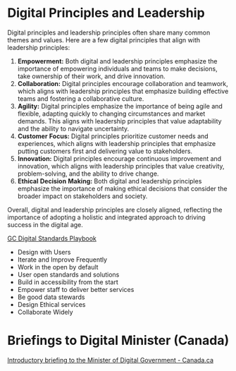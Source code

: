 # Digital Principles and Leadership

Digital principles and leadership principles often share many common themes and values. Here are a few digital principles that align with leadership principles:

1. **Empowerment:** Both digital and leadership principles emphasize the importance of empowering individuals and teams to make decisions, take ownership of their work, and drive innovation.
2. **Collaboration:** Digital principles encourage collaboration and teamwork, which aligns with leadership principles that emphasize building effective teams and fostering a collaborative culture.
3. **Agility:** Digital principles emphasize the importance of being agile and flexible, adapting quickly to changing circumstances and market demands. This aligns with leadership principles that value adaptability and the ability to navigate uncertainty.
4. **Customer** **Focus:** Digital principles prioritize customer needs and experiences, which aligns with leadership principles that emphasize putting customers first and delivering value to stakeholders.
5. **Innovation:** Digital principles encourage continuous improvement and innovation, which aligns with leadership principles that value creativity, problem-solving, and the ability to drive change.
6. **Ethical** **Decision** **Making:** Both digital and leadership principles emphasize the importance of making ethical decisions that consider the broader impact on stakeholders and society.

Overall, digital and leadership principles are closely aligned, reflecting the importance of adopting a holistic and integrated approach to driving success in the digital age.

[GC Digital Standards Playbook](https://www.canada.ca/en/government/system/digital-government/government-canada-digital-standards.html)

- Design with Users
- Iterate and Improve Frequently
- Work in the open by default
- User open standards and solutions
- Build in accessibility from the start
- Empower staff to deliver better services
- Be good data stewards
- Design Ethical services
- Collaborate Widely

# Briefings to Digital Minister (Canada)

[Introductory briefing to the Minister of Digital Government - Canada.ca](https://www.canada.ca/en/treasury-board-secretariat/corporate/transparency/briefing-documents-treasury-board-canada-secretariat/briefing-book-minister-digital/introductory-briefing-minister-digital-government.html)

